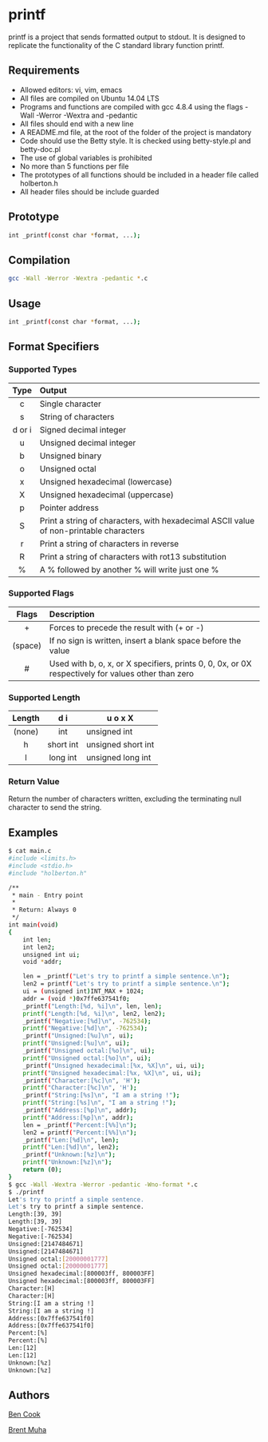 # printf

printf is a project that sends formatted output to stdout. It is designed to replicate the functionality of the C standard library function printf.

## Requirements

* Allowed editors: vi, vim, emacs
* All files are compiled on Ubuntu 14.04 LTS
* Programs and functions are compiled with gcc 4.8.4 using the flags -Wall -Werror -Wextra and -pedantic
* All files should end with a new line
* A README.md file, at the root of the folder of the project is mandatory
* Code should use the Betty style. It is checked using betty-style.pl and betty-doc.pl
* The use of global variables is prohibited
* No more than 5 functions per file
* The prototypes of all functions should be included in a header file called holberton.h
* All header files should be include guarded

## Prototype

```bash
int _printf(const char *format, ...);
```

## Compilation

```bash
gcc -Wall -Werror -Wextra -pedantic *.c
```

## Usage

```bash
int _printf(const char *format, ...);
```

## Format Specifiers

### Supported Types

| Type    | Output |
|:-----:|:-----------|
| c       | Single character |
| s       | String of characters |
| d or i  | Signed decimal integer |
| u       | Unsigned decimal integer |
| b       | Unsigned binary |
| o       | Unsigned octal |
| x       | Unsigned hexadecimal (lowercase) |
| X       | Unsigned hexadecimal (uppercase) |
| p       | Pointer address |
| S       | Print a string of characters, with hexadecimal ASCII value of non-printable characters |
| r       | Print a string of characters in reverse |
| R       | Print a string of characters with rot13 substitution |
| %       | A % followed by another % will write just one % |

### Supported Flags

| Flags   | Description |
|:------: |:------------|
| +	  | Forces to precede the result with (+ or -) |
| (space) | If no sign is written, insert a blank space before the value |
| #	  | Used with b, o, x, or X specifiers, prints 0, 0, 0x, or 0X respectively for values other than zero |

### Supported Length

| Length | d i | u o x X |
|:------:|:---:|---------|
| (none) | int | unsigned int |
| h | short int | unsigned short int |
| l | long int | unsigned long int |

### Return Value

Return the number of characters written, excluding the terminating null character to send the string.

## Examples

```bash
$ cat main.c
#include <limits.h>
#include <stdio.h>
#include "holberton.h"

/**
 * main - Entry point
 *
 * Return: Always 0
 */
int main(void)
{
    int len;
    int len2;
    unsigned int ui;
    void *addr;

    len = _printf("Let's try to printf a simple sentence.\n");
    len2 = printf("Let's try to printf a simple sentence.\n");
    ui = (unsigned int)INT_MAX + 1024;
    addr = (void *)0x7ffe637541f0;
    _printf("Length:[%d, %i]\n", len, len);
    printf("Length:[%d, %i]\n", len2, len2);
    _printf("Negative:[%d]\n", -762534);
    printf("Negative:[%d]\n", -762534);
    _printf("Unsigned:[%u]\n", ui);
    printf("Unsigned:[%u]\n", ui);
    _printf("Unsigned octal:[%o]\n", ui);
    printf("Unsigned octal:[%o]\n", ui);
    _printf("Unsigned hexadecimal:[%x, %X]\n", ui, ui);
    printf("Unsigned hexadecimal:[%x, %X]\n", ui, ui);
    _printf("Character:[%c]\n", 'H');
    printf("Character:[%c]\n", 'H');
    _printf("String:[%s]\n", "I am a string !");
    printf("String:[%s]\n", "I am a string !");
    _printf("Address:[%p]\n", addr);
    printf("Address:[%p]\n", addr);
    len = _printf("Percent:[%%]\n");
    len2 = printf("Percent:[%%]\n");
    _printf("Len:[%d]\n", len);
    printf("Len:[%d]\n", len2);
    _printf("Unknown:[%z]\n");
    printf("Unknown:[%z]\n");
    return (0);
}
$ gcc -Wall -Wextra -Werror -pedantic -Wno-format *.c
$ ./printf
Let's try to printf a simple sentence.
Let's try to printf a simple sentence.
Length:[39, 39]
Length:[39, 39]
Negative:[-762534]
Negative:[-762534]
Unsigned:[2147484671]
Unsigned:[2147484671]
Unsigned octal:[20000001777]
Unsigned octal:[20000001777]
Unsigned hexadecimal:[800003ff, 800003FF]
Unsigned hexadecimal:[800003ff, 800003FF]
Character:[H]
Character:[H]
String:[I am a string !]
String:[I am a string !]
Address:[0x7ffe637541f0]
Address:[0x7ffe637541f0]
Percent:[%]
Percent:[%]
Len:[12]
Len:[12]
Unknown:[%z]
Unknown:[%z]
```

## Authors

[Ben Cook](https://github.com/benjamesian)

[Brent Muha](https://github.com/bmuha1)
